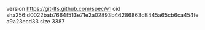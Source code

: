 version https://git-lfs.github.com/spec/v1
oid sha256:d0022bab7664f513e71e2a02893b44286863d8445a65cb6ca454fea9a23ecd33
size 3387
